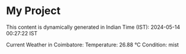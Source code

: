 # My Project

This content is dynamically generated in Indian Time (IST): 2024-05-14 00:27:22 IST


Current Weather in Coimbatore:
Temperature: 26.88 °C
Condition: mist
